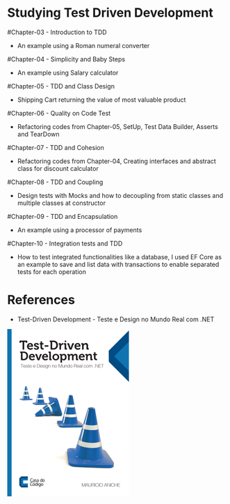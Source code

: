 # Studying Test Driven Development

#Chapter-03 - Introduction to TDD
- An example using a Roman numeral converter

#Chapter-04 - Simplicity and Baby Steps
- An example using Salary calculator

#Chapter-05 - TDD and Class Design
- Shipping Cart returning the value of most valuable product

#Chapter-06 - Quality on Code Test
- Refactoring codes from Chapter-05, SetUp, Test Data Builder, Asserts and TearDown

#Chapter-07 - TDD and Cohesion
- Refactoring codes from Chapter-04, Creating interfaces and abstract class for discount calculator

#Chapter-08 - TDD and Coupling
- Design tests with Mocks and how to decoupling from static classes and multiple classes at constructor

#Chapter-09 - TDD and Encapsulation
- An example using a processor of payments

#Chapter-10 - Integration tests and TDD
- How to test integrated functionalities like a database, I used EF Core as an example to save and list data with transactions to enable separated tests for each operation

# References
 - Test-Driven Development - Teste e Design no Mundo Real com .NET
<img src="https://github.com/adlerpagliarini/TestDrivenDevelopment/blob/master/tdd-dotnet-book.png" />